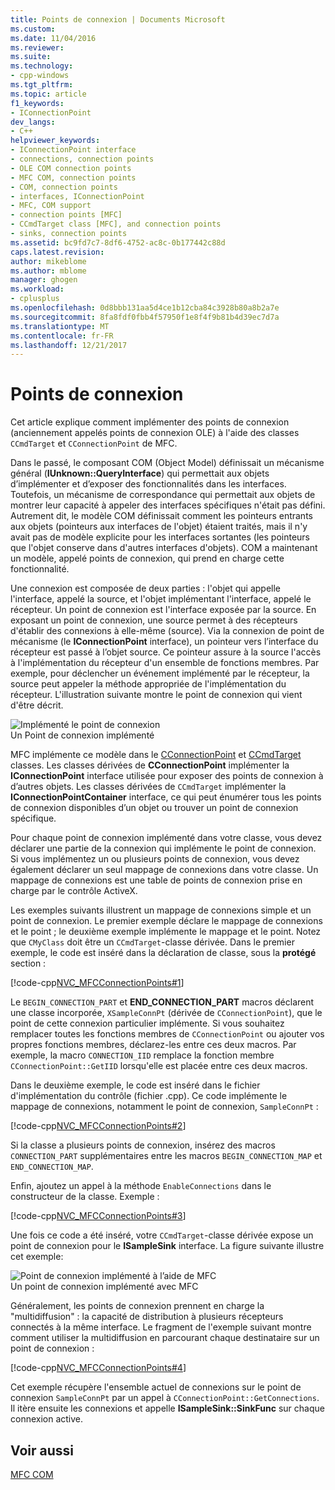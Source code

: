 ```yaml
---
title: Points de connexion | Documents Microsoft
ms.custom: 
ms.date: 11/04/2016
ms.reviewer: 
ms.suite: 
ms.technology:
- cpp-windows
ms.tgt_pltfrm: 
ms.topic: article
f1_keywords:
- IConnectionPoint
dev_langs:
- C++
helpviewer_keywords:
- IConnectionPoint interface
- connections, connection points
- OLE COM connection points
- MFC COM, connection points
- COM, connection points
- interfaces, IConnectionPoint
- MFC, COM support
- connection points [MFC]
- CCmdTarget class [MFC], and connection points
- sinks, connection points
ms.assetid: bc9fd7c7-8df6-4752-ac8c-0b177442c88d
caps.latest.revision: 
author: mikeblome
ms.author: mblome
manager: ghogen
ms.workload:
- cplusplus
ms.openlocfilehash: 0d8bbb131aa5d4ce1b12cba84c3928b80a8b2a7e
ms.sourcegitcommit: 8fa8fdf0fbb4f57950f1e8f4f9b81b4d39ec7d7a
ms.translationtype: MT
ms.contentlocale: fr-FR
ms.lasthandoff: 12/21/2017
---
```

# <a name="connection-points"></a>Points de connexion
Cet article explique comment implémenter des points de connexion (anciennement appelés points de connexion OLE) à l'aide des classes `CCmdTarget` et `CConnectionPoint` de MFC.  
  
 Dans le passé, le composant COM (Object Model) définissait un mécanisme général (**IUnknown::QueryInterface**) qui permettait aux objets d’implémenter et d’exposer des fonctionnalités dans les interfaces. Toutefois, un mécanisme de correspondance qui permettait aux objets de montrer leur capacité à appeler des interfaces spécifiques n'était pas défini. Autrement dit, le modèle COM définissait comment les pointeurs entrants aux objets (pointeurs aux interfaces de l'objet) étaient traités, mais il n'y avait pas de modèle explicite pour les interfaces sortantes (les pointeurs que l'objet conserve dans d'autres interfaces d'objets). COM a maintenant un modèle, appelé points de connexion, qui prend en charge cette fonctionnalité.  
  
 Une connexion est composée de deux parties : l'objet qui appelle l'interface, appelé la source, et l'objet implémentant l'interface, appelé le récepteur. Un point de connexion est l'interface exposée par la source. En exposant un point de connexion, une source permet à des récepteurs d'établir des connexions à elle-même (source). Via la connexion de point de mécanisme (le **IConnectionPoint** interface), un pointeur vers l’interface du récepteur est passé à l’objet source. Ce pointeur assure à la source l'accès à l'implémentation du récepteur d'un ensemble de fonctions membres. Par exemple, pour déclencher un événement implémenté par le récepteur, la source peut appeler la méthode appropriée de l'implémentation du récepteur. L'illustration suivante montre le point de connexion qui vient d'être décrit.  
  
 ![Implémenté le point de connexion](../mfc/media/vc37lh1.gif "vc37lh1")  
Un Point de connexion implémenté  
  
 MFC implémente ce modèle dans le [CConnectionPoint](../mfc/reference/cconnectionpoint-class.md) et [CCmdTarget](../mfc/reference/ccmdtarget-class.md) classes. Les classes dérivées de **CConnectionPoint** implémenter la **IConnectionPoint** interface utilisée pour exposer des points de connexion à d’autres objets. Les classes dérivées de `CCmdTarget` implémenter la **IConnectionPointContainer** interface, ce qui peut énumérer tous les points de connexion disponibles d’un objet ou trouver un point de connexion spécifique.  
  
 Pour chaque point de connexion implémenté dans votre classe, vous devez déclarer une partie de la connexion qui implémente le point de connexion. Si vous implémentez un ou plusieurs points de connexion, vous devez également déclarer un seul mappage de connexions dans votre classe. Un mappage de connexions est une table de points de connexion prise en charge par le contrôle ActiveX.  
  
 Les exemples suivants illustrent un mappage de connexions simple et un point de connexion. Le premier exemple déclare le mappage de connexions et le point ; le deuxième exemple implémente le mappage et le point. Notez que `CMyClass` doit être un `CCmdTarget`-classe dérivée. Dans le premier exemple, le code est inséré dans la déclaration de classe, sous la **protégé** section :  
  
 [!code-cpp[NVC_MFCConnectionPoints#1](../mfc/codesnippet/cpp/connection-points_1.h)]  
  
 Le `BEGIN_CONNECTION_PART` et **END_CONNECTION_PART** macros déclarent une classe incorporée, `XSampleConnPt` (dérivée de `CConnectionPoint`), que le point de cette connexion particulier implémente. Si vous souhaitez remplacer toutes les fonctions membres de `CConnectionPoint` ou ajouter vos propres fonctions membres, déclarez-les entre ces deux macros. Par exemple, la macro `CONNECTION_IID` remplace la fonction membre `CConnectionPoint::GetIID` lorsqu'elle est placée entre ces deux macros.  
  
 Dans le deuxième exemple, le code est inséré dans le fichier d'implémentation du contrôle (fichier .cpp). Ce code implémente le mappage de connexions, notamment le point de connexion, `SampleConnPt` :  
  
 [!code-cpp[NVC_MFCConnectionPoints#2](../mfc/codesnippet/cpp/connection-points_2.cpp)]  
  
 Si la classe a plusieurs points de connexion, insérez des macros `CONNECTION_PART` supplémentaires entre les macros `BEGIN_CONNECTION_MAP` et `END_CONNECTION_MAP`.  
  
 Enfin, ajoutez un appel à la méthode `EnableConnections` dans le constructeur de la classe. Exemple :  
  
 [!code-cpp[NVC_MFCConnectionPoints#3](../mfc/codesnippet/cpp/connection-points_3.cpp)]  
  
 Une fois ce code a été inséré, votre `CCmdTarget`-classe dérivée expose un point de connexion pour le **ISampleSink** interface. La figure suivante illustre cet exemple:  
  
 ![Point de connexion implémenté à l’aide de MFC](../mfc/media/vc37lh2.gif "vc37lh2")  
Un point de connexion implémenté avec MFC  
  
 Généralement, les points de connexion prennent en charge la "multidiffusion" : la capacité de distribution à plusieurs récepteurs connectés à la même interface. Le fragment de l'exemple suivant montre comment utiliser la multidiffusion en parcourant chaque destinataire sur un point de connexion :  
  
 [!code-cpp[NVC_MFCConnectionPoints#4](../mfc/codesnippet/cpp/connection-points_4.cpp)]  
  
 Cet exemple récupère l'ensemble actuel de connexions sur le point de connexion `SampleConnPt` par un appel à `CConnectionPoint::GetConnections`. Il itère ensuite les connexions et appelle **ISampleSink::SinkFunc** sur chaque connexion active.  
  
## <a name="see-also"></a>Voir aussi  
 [MFC COM](../mfc/mfc-com.md)

